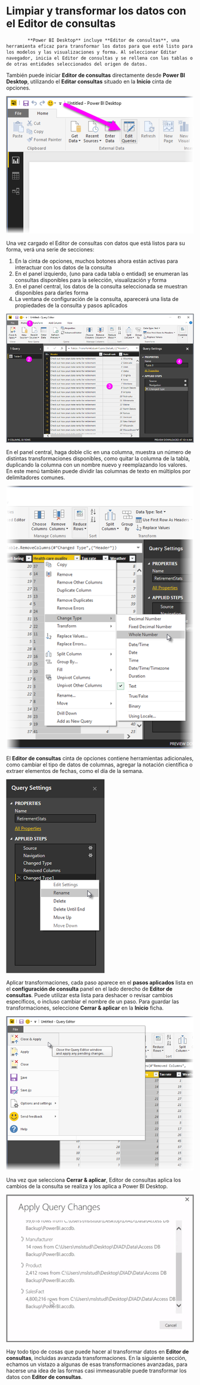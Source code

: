 <properties
   pageTitle="Limpiar y transformar los datos con el Editor de consultas"
   description="Obtener datos de la forma para su uso con Power BI"
   services="powerbi"
   documentationCenter=""
   authors="davidiseminger"
   manager="mblythe"
   backup=""
   editor=""
   tags=""
   qualityFocus="no"
   qualityDate=""
   featuredVideoId="o-sinon5JYY"
   courseDuration="8m"/>

<tags
   ms.service="powerbi"
   ms.devlang="NA"
   ms.topic="get-started-article"
   ms.tgt_pltfrm="NA"
   ms.workload="powerbi"
   ms.date="09/29/2016"
   ms.author="davidi"/>

# Limpiar y transformar los datos con el Editor de consultas


            **Power BI Desktop** incluye **Editor de consultas**, una herramienta eficaz para transformar los datos para que esté listo para los modelos y las visualizaciones y forma. Al seleccionar Editar navegador, inicia el Editor de consultas y se rellena con las tablas o de otras entidades seleccionados del origen de datos.

También puede iniciar **Editor de consultas** directamente desde **Power BI Desktop**, utilizando el **Editar consultas** situado en la **Inicio** cinta de opciones.

![](media/powerbi-learning-1-3-clean-and-transform-data-with-query-editor/1-3_1.png)

Una vez cargado el Editor de consultas con datos que está listos para su forma, verá una serie de secciones:

1.  En la cinta de opciones, muchos botones ahora están activas para interactuar con los datos de la consulta
2.  En el panel izquierdo, (uno para cada tabla o entidad) se enumeran las consultas disponibles para la selección, visualización y forma
3.  En el panel central, los datos de la consulta seleccionada se muestran disponibles para darles forma
4.  La ventana de configuración de la consulta, aparecerá una lista de propiedades de la consulta y pasos aplicados

![](media/powerbi-learning-1-3-clean-and-transform-data-with-query-editor/1-3_2.png)

En el panel central, haga doble clic en una columna, muestra un número de distintas transformaciones disponibles, como quitar la columna de la tabla, duplicando la columna con un nombre nuevo y reemplazando los valores. En este menú también puede dividir las columnas de texto en múltiplos por delimitadores comunes.

![](media/powerbi-learning-1-3-clean-and-transform-data-with-query-editor/1-3_3.png)

El **Editor de consultas** cinta de opciones contiene herramientas adicionales, como cambiar el tipo de datos de columnas, agregar la notación científica o extraer elementos de fechas, como el día de la semana.

![](media/powerbi-learning-1-3-clean-and-transform-data-with-query-editor/1-3_4.png)

Aplicar transformaciones, cada paso aparece en el **pasos aplicados** lista en el **configuración de consulta** panel en el lado derecho de **Editor de consultas**. Puede utilizar esta lista para deshacer o revisar cambios específicos, o incluso cambiar el nombre de un paso. Para guardar las transformaciones, seleccione **Cerrar & aplicar** en la **Inicio** ficha.

![](media/powerbi-learning-1-3-clean-and-transform-data-with-query-editor/1-3_5.png)

Una vez que selecciona **Cerrar & aplicar**, Editor de consultas aplica los cambios de la consulta se realiza y los aplica a Power BI Desktop.

![](media/powerbi-learning-1-3-clean-and-transform-data-with-query-editor/1-3_6.png)

Hay todo tipo de cosas que puede hacer al transformar datos en **Editor de consultas**, incluidas avanzada transformaciones. En la siguiente sección, echamos un vistazo a algunas de esas transformaciones avanzadas, para hacerse una idea de las formas casi immeasurable puede transformar los datos con **Editor de consultas**.
